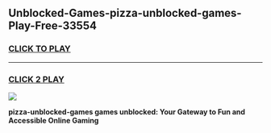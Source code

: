 
## Unblocked-Games-pizza-unblocked-games-Play-Free-33554
<h3>
<a href="https://premium76.site?title=pizza-unblocked-games&ref=12A">CLICK TO PLAY</a></h3>
<hr>

<h3>
<a href="https://premium76.site?title=pizza-unblocked-games&ref=12A">CLICK 2 PLAY</a>
  
</h3>

<a href="https://premium76.site?title=pizza-unblocked-games&ref=12A"><img src="https://clearcache.store/games.png"></a>


**pizza-unblocked-games games unblocked: Your Gateway to Fun and Accessible Online Gaming**
